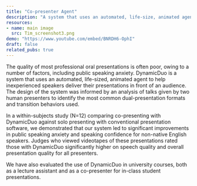 ```yaml
---
title: "Co-presenter Agent"
description: "A system that uses an automated, life-size, animated agent to help inexperienced speakers deliver their presentations in from of an audience"
resources:
- name: main image
  src: Tim_screenshot3.png
demo: "https://www.youtube.com/embed/BNRDH6-OphI"
draft: false
related_pubs: true
---
```


The quality of most professional oral presentations is often poor, owing to a number of factors, including public speaking anxiety.
DynamicDuo is a system that uses an automated, life-sized, animated agent to help inexperienced speakers deliver their presentations in front of an audience.
The design of the system was informed by an analysis of talks given by two human presenters to identify the most common dual-presentation formats and transition behaviors used. 

In a within-subjects study (N=12) comparing co-presenting with DynamicDuo against solo presenting with conventional presentation software,
we demonstrated that our system led to significant improvements in public speaking anxiety and speaking confidence for non-native English speakers.
Judges who viewed videotapes of these presentations rated those with DynamicDuo significantly higher on speech quality and overall presentation quality for all presenters.

We have also evaluated the use of DynamicDuo in university courses, both as a lecture assistant and as a co-presenter for in-class student presentations.

